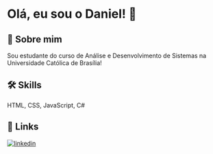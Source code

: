 # Olá, eu sou o Daniel! 👋

## 🚀 Sobre mim
Sou estudante do curso de Análise e Desenvolvimento de Sistemas na Universidade Católica de Brasília! 

## 🛠 Skills
HTML, CSS, JavaScript, C#

## 🔗 Links

[![linkedin](https://img.shields.io/badge/linkedin-0A66C2?style=for-the-badge&logo=linkedin&logoColor=white)](https://www.linkedin.com/in/daniel-pacheco-82295524b/)


<!--
**daniel-p-dev/daniel-p-dev** is a ✨ _special_ ✨ repository because its `README.md` (this file) appears on your GitHub profile.

Here are some ideas to get you started:

- 🔭 I’m currently working on ...
- 🌱 I’m currently learning ...
- 👯 I’m looking to collaborate on ...
- 🤔 I’m looking for help with ...
- 💬 Ask me about ...
- 📫 How to reach me: ...
- 😄 Pronouns: ...
- ⚡ Fun fact: ...
-->
